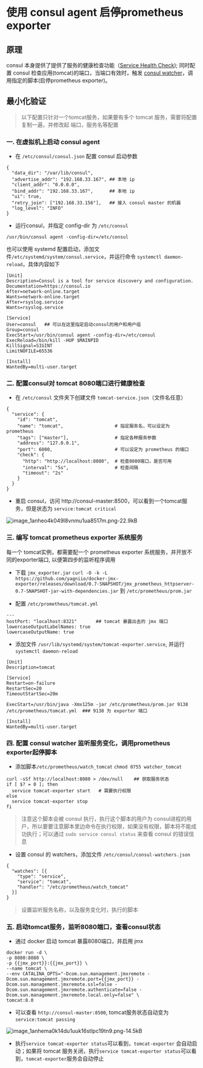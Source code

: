 # 使用 consul agent 启停prometheus exporter

## 原理

consul 本身提供了提供了服务的健康检查功能（[Service Health Check](https://www.consul.io/docs/agent/checks.html)); 同时配置 consul 检查应用(tomcat)的端口，当端口有效时，触发 [consul watcher](https://www.consul.io/docs/agent/watches.html)，调用指定的脚本(启停prometheus exporter)。

## 最小化验证

> 以下配置只针对一个tomcat服务，如果要有多个 tomcat 服务，需要将配置复制一遍，并修改起 端口，服务名等配置

### 一. 在虚拟机上启动 consul agent

* 在 `/etc/consul/consul.json` 配置 consul 启动参数

```
{
  "data_dir": "/var/lib/consul",
  "advertise_addr": "192.168.33.167", ## 本地 ip
  "client_addr": "0.0.0.0",
  "bind_addr": "192.168.33.167",      ## 本地 ip
  "ui": true,
  "retry_join": ["192.168.33.156"],   ## 接入 consul master 的机器
  "log_level": "INFO"
}
```

* 运行consul，并指定 config-dir 为 `/etc/consul`

```
/usr/bin/consul agent -config-dir=/etc/consul
```

也可以使用 systemd 配置启动，添加文件`/etc/systemd/system/consul.service`，并运行命令 `systemctl daemon-reload`，具体内容如下

```
[Unit]
Description=Consul is a tool for service discovery and configuration.
Documentation=https://consul.io
After=network-online.target
Wants=network-online.target
After=rsyslog.service
Wants=rsyslog.service

[Service]
User=consul   ## 可以在这里指定启动consul的用户和用户组
Group=consul
ExecStart=/usr/bin/consul agent -config-dir=/etc/consul
ExecReload=/bin/kill -HUP $MAINPID
KillSignal=SIGINT
LimitNOFILE=65536

[Install]
WantedBy=multi-user.target
```

### 二. 配置consul对 tomcat 8080端口进行健康检查

* 在 `/etc/consul` 文件夹下创建文件 `tomcat-service.json`（文件名任意）

```
{
  "service": {
    "id": "tomcat",
    "name": "tomcat",                   # 指定服务名，可以设定为 prometheus
    "tags": ["master"],                 # 指定各种服务参数
    "address": "127.0.0.1",
    "port": 6000,                       # 可以设定为 prometheus 的端口
    "check": {
      "http": "http://localhost:8080",  # 检查8080端口，是否可用
      "interval": "5s",                 # 检查间隔
      "timeout": "2s"
    }
  }
}
```

* 重启 consul，访问 http://consul-master:8500，可以看到一个tomcat服务，但是状态为 `service:tomcat critical`

![image_1anheo4k049l8vnmu1ua8517m.png-22.9kB][1]

### 三. 编写 tomcat prometheus exporter 系统服务

每一个 tomcat实例，都需要配一个 prometheus exporter 系统服务，并开放不同的exporter端口, 以便第四步的监听程序调用

* 下载 `jmx_exporter.jar` `curl -O -k -L https://github.com/yagniio/docker-jmx-exporter/releases/download/0.7-SNAPSHOT/jmx_prometheus_httpserver-0.7-SNAPSHOT-jar-with-dependencies.jar` 到 `/etc/prometheus/prom.jar`

* 配置 `/etc/prometheus/tomcat.yml`

```
---
hostPort: "localhost:8321"       ## tomcat 暴露出去的 jmx 端口
lowercaseOutputLabelNames: true
lowercaseOutputName: true
```

* 添加文件 `/usr/lib/systemd/system/tomcat-exporter.service`, 并运行 `systemctl daemon-reload`

```
[Unit]
Description=tomcat

[Service]
Restart=on-failure
RestartSec=20
TimeoutStartSec=20m

ExecStart=/usr/bin/java -Xmx125m -jar /etc/prometheus/prom.jar 9138 /etc/prometheus/tomcat.yml  ### 9138 为 exporter 端口

[Install]
WantedBy=multi-user.target
```

### 四. 配置 consul watcher 监听服务变化，调用prometheus exporter起停脚本

* 添加脚本`/etc/prometheus/watch_tomcat` `chmod 0755 watcher_tomcat`

```
curl -sSf http://localhost:8080 > /dev/null    ## 获取服务状态
if [ $? = 0 ]; then
  service tomcat-exporter start   # 需要执行权限
else
  service tomcat-exporter stop
fi
```

> 注意这个脚本会被 consul 执行，执行这个脚本的用户为 consul进程的用户，所以要要注意脚本里边命令在执行权限，如果没有权限，脚本将不能成功执行；可以通过 `sudo service consul status` 来查看 consul 的错误信息

* 设置 consul 的 watchers，添加文件 `/etc/consul/consul-watchers.json`

```
{
  "watches": [{
    "type": "service",
    "service": "tomcat",
    "handler": "/etc/prometheus/watch_tomcat"
  }]
}
```

> 设置监听服务名称，以及服务变化时，执行的脚本

### 五. 启动tomcat服务，监听8080端口，查看consul状态

* 通过 docker 启动 tomcat 暴露8080端口，并启用 jmx

```
docker run -d \
-p 8080:8080 \
-p {{jmx_port}}:{{jmx_port}} \
--name tomcat \
--env CATALINA_OPTS="-Dcom.sun.management.jmxremote -Dcom.sun.management.jmxremote.port={{jmx_port}} -Dcom.sun.management.jmxremote.ssl=false -Dcom.sun.management.jmxremote.authenticate=false -Dcom.sun.management.jmxremote.local.only=false" \
tomcat:8.0
```

* 可以查看 `http://consul-master:8500`, tomcat服务状态自动变为 `service:tomcat passing`

![image_1anhema0k14du1uuk16stlpc19tn9.png-14.5kB][2]

* 执行`service tomcat-exporter status`可以看到，`tomcat-exporter` 会自动启动；如果将 tomcat 服务关闭，执行`service tomcat-exporter status`可以看到，`tomcat-exporter`服务会自动停止


  [1]: http://static.zybuluo.com/zhpooer/5l7lw34y5fbj603ynv9dnaav/image_1anheo4k049l8vnmu1ua8517m.png
  [2]: http://static.zybuluo.com/zhpooer/83tx6rm10q6itesyin0xtzef/image_1anhema0k14du1uuk16stlpc19tn9.png

